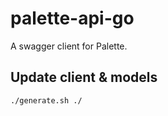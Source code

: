 # palette-api-go

A swagger client for Palette.

## Update client & models
```
./generate.sh ./
```
